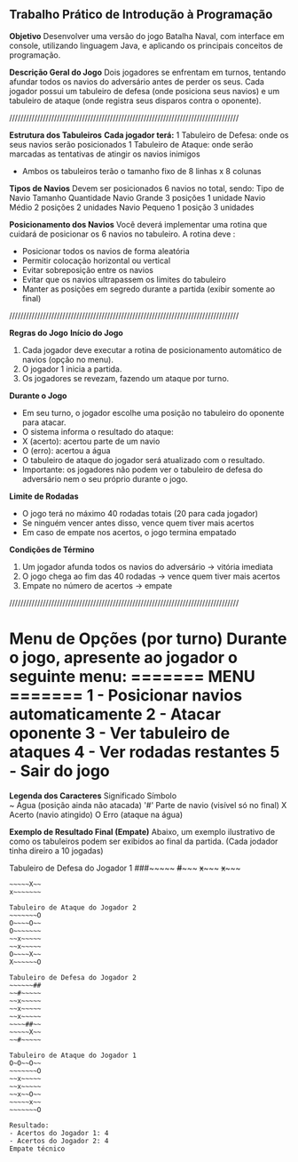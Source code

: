 **Trabalho Prático de Introdução à Programação**
------------------------------------------------------------------------------

**Objetivo**
Desenvolver uma versão do jogo Batalha Naval, com interface em console, utilizando
linguagem Java, e aplicando os principais conceitos de programação.

**Descrição Geral do Jogo**
Dois jogadores se enfrentam em turnos, tentando afundar todos os navios do adversário
antes de perder os seus. Cada jogador possui um tabuleiro de defesa (onde posiciona
seus navios) e um tabuleiro de ataque (onde registra seus disparos contra o oponente).

//////////////////////////////////////////////////////////////////////////////////

**Estrutura dos Tabuleiros**
**Cada jogador terá:**
1 Tabuleiro de Defesa: onde os seus navios serão posicionados
1 Tabuleiro de Ataque: onde serão marcadas as tentativas de atingir os navios
inimigos
- Ambos os tabuleiros terão o tamanho fixo de 8 linhas x 8 colunas

**Tipos de Navios**
Devem ser posicionados 6 navios no total, sendo:
Tipo de Navio       Tamanho         Quantidade
Navio Grande        3 posições      1 unidade
Navio Médio         2 posições      2 unidades
Navio Pequeno       1 posição       3 unidades

**Posicionamento dos Navios**
Você deverá implementar uma rotina que cuidará de posicionar os 6 navios no tabuleiro.
A rotina deve :
- Posicionar todos os navios de forma aleatória
- Permitir colocação horizontal ou vertical
- Evitar sobreposição entre os navios
- Evitar que os navios ultrapassem os limites do tabuleiro
- Manter as posições em segredo durante a partida (exibir somente ao final)

//////////////////////////////////////////////////////////////////////////////////

**Regras do Jogo**
**Início do Jogo**
1. Cada jogador deve executar a rotina de posicionamento automático de navios (opção
no menu).
2. O jogador 1 inicia a partida.
3. Os jogadores se revezam, fazendo um ataque por turno.

**Durante o Jogo**
- Em seu turno, o jogador escolhe uma posição no tabuleiro do oponente para atacar.
- O sistema informa o resultado do ataque:
- X (acerto): acertou parte de um navio
- O (erro): acertou a água
- O tabuleiro de ataque do jogador será atualizado com o resultado.
- Importante: os jogadores não podem ver o tabuleiro de defesa do adversário nem o
seu próprio durante o jogo.

**Limite de Rodadas**
- O jogo terá no máximo 40 rodadas totais (20 para cada jogador)
- Se ninguém vencer antes disso, vence quem tiver mais acertos
- Em caso de empate nos acertos, o jogo termina empatado

**Condições de Término**
1. Um jogador afunda todos os navios do adversário → vitória imediata
2. O jogo chega ao fim das 40 rodadas → vence quem tiver mais acertos
3. Empate no número de acertos → empate

//////////////////////////////////////////////////////////////////////////////////

**Menu de Opções (por turno)**
Durante o jogo, apresente ao jogador o seguinte menu:
======= MENU =======
1 - Posicionar navios automaticamente
2 - Atacar oponente
3 - Ver tabuleiro de ataques
4 - Ver rodadas restantes
5 - Sair do jogo
====================

**Legenda dos Caracteres**
Significado                 Símbolo         
~                           Água (posição ainda não atacada)
'#'                         Parte de navio (visível só no final)
X                           Acerto (navio atingido)
O                           Erro (ataque na água)

**Exemplo de Resultado Final (Empate)**
Abaixo, um exemplo ilustrativo de como os tabuleiros podem ser exibidos ao final da
partida. (Cada jodador tinha direiro a 10 jogadas)

Tabuleiro de Defesa do Jogador 1
###~~~~~
~~#~~~~~ 
~~x~~~~~
~~x~~~~~
~~~~##~~ 
~~~~~X~~
x~~~~~~~

Tabuleiro de Ataque do Jogador 2 
~~~~~~~O 
O~~~~O~~ 
O~~~~~~~ 
~~x~~~~~ 
~~x~~~~~ 
O~~~~X~~ 
X~~~~~~O

Tabuleiro de Defesa do Jogador 2 
~~~~~~##
~~#~~~~~ 
~~x~~~~~ 
~~x~~~~~
~~x~~~~~ 
~~~~##~~ 
~~~~~X~~ 
~~#~~~~~

Tabuleiro de Ataque do Jogador 1 
O~O~~O~~ 
~~~~~~~O 
~~x~~~~~ 
~~x~~~~~ 
~~x~~O~~ 
~~~~~x~~ 
~~~~~~~O

Resultado:
- Acertos do Jogador 1: 4
- Acertos do Jogador 2: 4
Empate técnico